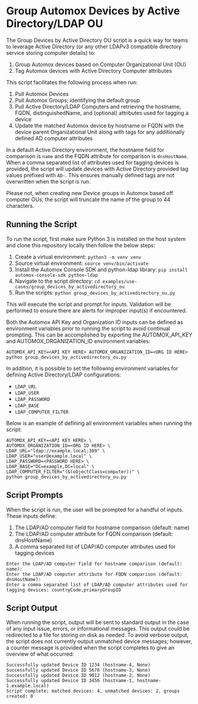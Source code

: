 # Group Automox Devices by Active Directory/LDAP OU
The Group Devices by Active Directory OU script is a quick way for teams to leverage Active Directory (or any
other LDAPv3 compatible directory service storing computer details) to:
1. Group Automox devices based on Computer Organizational Unit (OU)
2. Tag Automox devices with Active Directory Computer attributes
   
This script facilitates the following process when run:
1. Pull Automox Devices
2. Pull Automox Groups; identifying the default group
3. Pull Active Directory/LDAP Computers and retrieving the hostname, FQDN, distinguishedName, and (optional) attributes 
   used for tagging a device
4. Update the matched Automox device by hostname or FQDN with the device parent Organizational Unit along with tags
   for any additionally defined AD computer attributes

In a default Active Directory environment, the hostname field for comparison is `name` and the FQDN attribute for 
comparison is `dnsHostName`. When a comma separated list of attributes used for tagging devices is provided, the script
will update devices with Active Directory provided tag values prefixed with `AD-`. This ensures manually defined tags 
are not overwritten when the script is run.

Please not, when creating new Device groups in Automox based off computer OUs, the script will truncate
the name of the group to 44 characters.

## Running the Script
To run the script, first make sure Python 3 is installed on the host system and clone this repository locally then 
follow the below steps:
1. Create a virtual environment: `python3 -m venv venv`
2. Source virtual environment: `source venv/bin/activate`
3. Install the Automox Console SDK and python-ldap library: `pip install automox-console-sdk python-ldap`
4. Navigate to the script directory: `cd examples/use-cases/group_devices_by_activedirectory_ou`   
4. Run the scripts: `python group_devices_by_activedirectory_ou.py`

This will execute the script and prompt for inputs. Validation will be performed to ensure there are alerts for improper 
input(s) if encountered.

Both the Automox API Key and Organization ID inputs can be defined as environment variables prior to running the script 
to avoid continual prompting. This can be accomplished by exporting the AUTOMOX_API_KEY and AUTOMOX_ORGANIZATION_ID environment 
variables:
```shell
AUTOMOX_API_KEY=<API KEY HERE> AUTOMOX_ORGANIZATION_ID=<ORG ID HERE> python group_devices_by_activedirectory_ou.py
```

In addition, it is possible to set the following environment variables for defining Active Directory/LDAP 
configurations:
- `LDAP_URL` 
- `LDAP_USER`
- `LDAP_PASSWORD`
- `LDAP_BASE`
- `LDAP_COMPUTER_FILTER`

Below is an example of defining all environment variables when running the script:
```shell
AUTOMOX_API_KEY=<API KEY HERE> \
AUTOMOX_ORGANIZATION_ID=<ORG ID HERE> \
LDAP_URL="ldap://example.local:389" \
LDAP_USER="user@example.local" \
LDAP_PASSWORD=<PASSWORD HERE> \
LDAP_BASE="DC=example,DC=local" \
LDAP_COMPUTER_FILTER="(&(objectClass=computer))" \
python group_devices_by_activedirectory_ou.py
```

## Script Prompts
When the script is run, the user will be prompted for a handful of inputs. These inputs define:
1. The LDAP/AD computer field for hostname comparison (default: name)
2. The LDAP/AD computer attribute for FQDN comparison (default: dnsHostName)
3. A comma separated list of LDAP/AD computer attributes used for tagging devices

```shell
Enter the LDAP/AD computer field for hostname comparison (default: name): 
Enter the LDAP/AD computer attribute for FQDN comparison (default: dnsHostName): 
Enter a comma separated list of LDAP/AD computer attributes used for tagging devices: countryCode,primaryGroupID
```

## Script Output
When running the script, output will be sent to standard output in the case of any input issue, errors, or informational 
messages. This output could be redirected to a file for storing on disk as needed. To avoid verbose output, the script 
does not currently output unmatched device messages; however, a counter message is provided when the script completes to 
give an overview of what occurred:
```
Successfully updated Device ID 1234 (hostname-4, None)
Successfully updated Device ID 5678 (hostname-3, None)
Successfully updated Device ID 9012 (hostname-2, None)
Successfully updated Device ID 3456 (hostname-1, hostname-1.example.local)
Script complete; matched devices: 4, unmatched devices: 2, groups created: 0
```
